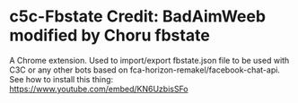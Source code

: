 # c5c-Fbstate Credit: BadAimWeeb modified by Choru fbstate
A Chrome extension. Used to import/export fbstate.json file to be used with C3C or any other bots based on fca-horizon-remakel/facebook-chat-api.  See how to install this thing: https://www.youtube.com/embed/KN6UzbisSFo

